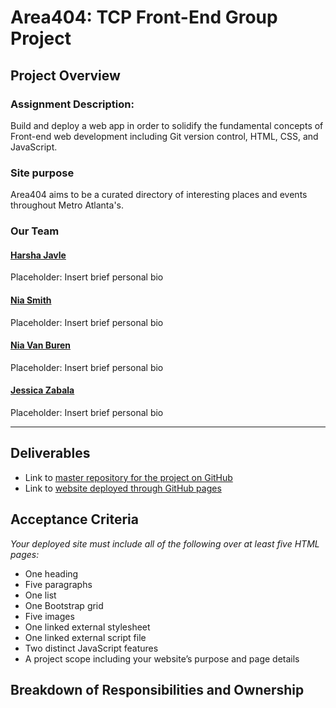 
# Area404: TCP Front-End Group Project  

## Project Overview

### Assignment Description:
Build and deploy a web app in order to solidify the fundamental concepts of Front-end web development including Git version control, HTML, CSS, and JavaScript.

### Site purpose
Area404 aims to be a curated directory of interesting places and events throughout Metro Atlanta's.

### Our Team
#### [Harsha Javle](https://github.com/hjavle)
Placeholder: Insert brief personal bio

#### [Nia Smith](https://github.com/niasmith)
Placeholder: Insert brief personal bio

#### [Nia Van Buren](https://github.com/nvansturgill)
Placeholder: Insert brief personal bio

#### [Jessica Zabala](https://github.com/jesszabala23)
Placeholder: Insert brief personal bio


---

## Deliverables
  - Link to [master repository for the project on GitHub](https://github.com/jesszabala23/Area404)
  - Link to [website deployed through GitHub pages](https://jesszabala23.github.io/Area404/)

## Acceptance Criteria
*Your deployed site must include all of the following over at least five HTML pages:*
  - One heading
  - Five paragraphs
  - One list
  - One Bootstrap grid
  - Five images
  - One linked external stylesheet
  - One linked external script file
  - Two distinct JavaScript features
  - A project scope including your website’s purpose and page details

## Breakdown of Responsibilities and Ownership
